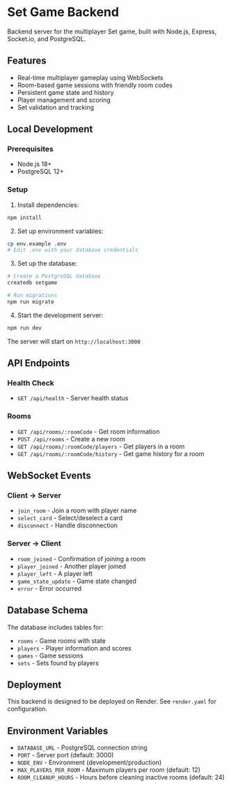 # Set Game Backend

Backend server for the multiplayer Set game, built with Node.js, Express, Socket.io, and PostgreSQL.

## Features

- Real-time multiplayer gameplay using WebSockets
- Room-based game sessions with friendly room codes
- Persistent game state and history
- Player management and scoring
- Set validation and tracking

## Local Development

### Prerequisites

- Node.js 18+
- PostgreSQL 12+

### Setup

1. Install dependencies:
```bash
npm install
```

2. Set up environment variables:
```bash
cp env.example .env
# Edit .env with your database credentials
```

3. Set up the database:
```bash
# Create a PostgreSQL database
createdb setgame

# Run migrations
npm run migrate
```

4. Start the development server:
```bash
npm run dev
```

The server will start on `http://localhost:3000`

## API Endpoints

### Health Check
- `GET /api/health` - Server health status

### Rooms
- `GET /api/rooms/:roomCode` - Get room information
- `POST /api/rooms` - Create a new room
- `GET /api/rooms/:roomCode/players` - Get players in a room
- `GET /api/rooms/:roomCode/history` - Get game history for a room

## WebSocket Events

### Client → Server
- `join_room` - Join a room with player name
- `select_card` - Select/deselect a card
- `disconnect` - Handle disconnection

### Server → Client
- `room_joined` - Confirmation of joining a room
- `player_joined` - Another player joined
- `player_left` - A player left
- `game_state_update` - Game state changed
- `error` - Error occurred

## Database Schema

The database includes tables for:
- `rooms` - Game rooms with state
- `players` - Player information and scores
- `games` - Game sessions
- `sets` - Sets found by players

## Deployment

This backend is designed to be deployed on Render. See `render.yaml` for configuration.

## Environment Variables

- `DATABASE_URL` - PostgreSQL connection string
- `PORT` - Server port (default: 3000)
- `NODE_ENV` - Environment (development/production)
- `MAX_PLAYERS_PER_ROOM` - Maximum players per room (default: 12)
- `ROOM_CLEANUP_HOURS` - Hours before cleaning inactive rooms (default: 24)
























